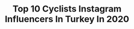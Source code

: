 ---
title: Top 10 Cyclists Instagram Influencers In Turkey In 2020
description: >-
  Find top cyclists Instagram influencers in Turkey in 2020. Most popular hashtags: #cyclist #cyclingshots #biketravel #19may.
platform: Instagram
profiles:
  - username: "brkkyy"
    fullname: >-
      Berk Okyay
    location: "Turkey"
    followers: 6803
    engagement: 596
    commentsToLikes: 0.020911
    id: ck5chks1fqyos0i11pmkz31xr
    verified: false
    hashtags: "#gravelride, #gozwift, #roller, #pack2riders"
  - username: "kadir_kelleci_"
    fullname: >-
      🇹🇷RideLife🏁
    location: "Turkey"
    followers: 16841
    engagement: 550
    commentsToLikes: 0.021832
    id: ckaoule6y0rxj0i782wo6o87h
    verified: false
    hashtags: "#biker, #stayathome, #rumkale, #amazingview"
  - username: "yucelcakiroglu"
    fullname: >-
      Yücel Çakıroğlu
    location: "Turkey"
    followers: 8117
    engagement: 637
    commentsToLikes: 0.030399
    id: ck14k5f6hntcn0i19x5a9p2b0
    verified: false
    hashtags: "#ride, #visitafyon, #trailrunners, #sweatfast"
  - username: "drgulyildirim"
    fullname: >-
      Dr.Gül Yıldırım
    location: "Turkey"
    followers: 26705
    engagement: 136
    commentsToLikes: 0.053099
    id: ck8t0b2c5rgf20j78utfjhl43
    verified: false
    hashtags: "#cycle, #quarantine, #ciltbak, #tarihtebugu"
  - username: "erionveliaj"
    fullname: >-
      Erion Veliaj
    location: "Turkey"
    followers: 359899
    engagement: 109
    commentsToLikes: 0.010417
    id: ck0w2y5bmqp720i193sqb90ui
    verified: true
    hashtags: "#thebest, #thebestshooter, #sport, #running"
  - username: "worldbybike34"
    fullname: >-
      worldbybike34
    location: "Turkey"
    followers: 23361
    engagement: 438
    commentsToLikes: 0.007284
    id: ck15u8outlyry0i19t7illz3j
    verified: false
    hashtags: "#warmshowers, #biketrip, #worldbybike, #cycletour"
  - username: "tufansagnak"
    fullname: >-
      Tufan Sağnak
    location: "Turkey"
    followers: 5687
    engagement: 718
    commentsToLikes: 0.020644
    id: ck14k5gitntiw0i19es189yvz
    verified: false
    hashtags: "#cyclingpics, #bikephotos, #strava, #lifebehindbars"
  - username: "cyclistturkiye"
    fullname: >-
      Cyclist Türkiye
    location: "Turkey"
    followers: 25503
    engagement: 169
    commentsToLikes: 0.007996
    id: ck6u8f5dir8er0j7155zemon9
    verified: false
    hashtags: "#emobility, #mobility, #hometraining, #mohamedsalah"
---